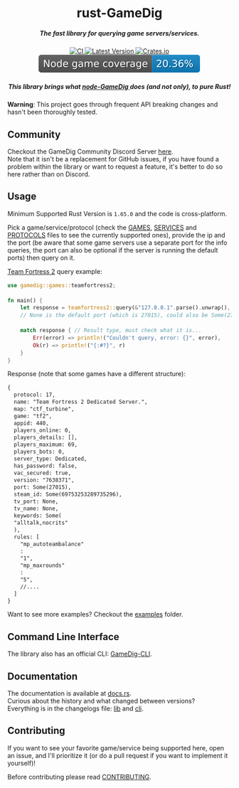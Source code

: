 <h1 align="center">rust-GameDig</h1>

<h5 align="center">The fast library for querying game servers/services.</h5>

<div align="center">
  <a href="https://github.com/gamedig/rust-gamedig/actions">
    <img src="https://github.com/gamedig/rust-gamedig/actions/workflows/ci.yml/badge.svg" alt="CI">
  </a>
  <a href="https://crates.io/crates/gamedig">
    <img src="https://img.shields.io/crates/v/gamedig.svg?color=yellow" alt="Latest Version">
  </a>
  <a href="https://crates.io/crates/gamedig">
    <img src="https://img.shields.io/crates/d/gamedig?color=purple" alt="Crates.io">
  </a>
  <a href="https://github.com/gamedig/node-gamedig">
    <img src="https://raw.githubusercontent.com/gamedig/rust-gamedig/main/.github/badges/node.svg" alt="Node-GameDig Game Coverage">
  </a>
</div>

<h5 align="center">
  This library brings what
  <a href="https://github.com/gamedig/node-gamedig">
    node-GameDig
  </a>
  does (and not only), to pure Rust!
</h5>

**Warning**: This project goes through frequent API breaking changes and hasn't been thoroughly tested.

## Community

Checkout the GameDig Community Discord Server [here](https://discord.gg/NVCMn3tnxH).  
Note that it isn't be a replacement for GitHub issues, if you have found a problem
within the library or want to request a feature, it's better to do so here rather than
on Discord.

## Usage

Minimum Supported Rust Version is `1.65.0` and the code is cross-platform.

Pick a game/service/protocol (check the [GAMES](GAMES.md), [SERVICES](SERVICES.md) and [PROTOCOLS](PROTOCOLS.md) files
to see the currently supported ones), provide the ip and the port (be aware that some game servers use a separate port
for the info queries, the port can also be optional if the server is running the default ports) then query on it.

[Team Fortress 2](https://store.steampowered.com/app/440/Team_Fortress_2/) query example:

```rust
use gamedig::games::teamfortress2;

fn main() {
    let response = teamfortress2::query(&"127.0.0.1".parse().unwrap(), None);
    // None is the default port (which is 27015), could also be Some(27015)

    match response { // Result type, must check what it is...
        Err(error) => println!("Couldn't query, error: {}", error),
        Ok(r) => println!("{:#?}", r)
    }
}
```

Response (note that some games have a different structure):

```json5
{
  protocol: 17,
  name: "Team Fortress 2 Dedicated Server.",
  map: "ctf_turbine",
  game: "tf2",
  appid: 440,
  players_online: 0,
  players_details: [],
  players_maximum: 69,
  players_bots: 0,
  server_type: Dedicated,
  has_password: false,
  vac_secured: true,
  version: "7638371",
  port: Some(27015),
  steam_id: Some(69753253289735296),
  tv_port: None,
  tv_name: None,
  keywords: Some(
  "alltalk,nocrits"
  ),
  rules: [
    "mp_autoteambalance"
    :
    "1",
    "mp_maxrounds"
    :
    "5",
    //....
  ]
}
```

Want to see more examples? Checkout the [examples](crates/lib/examples) folder.

## Command Line Interface

The library also has an official CLI: [GameDig-CLI](https://crates.io/crates/gamedig-cli).

## Documentation

The documentation is available at [docs.rs](https://docs.rs/gamedig/latest/gamedig/).  
Curious about the history and what changed between versions?  
Everything is in the changelogs file: [lib](crates/lib/CHANGELOG.md) and [cli](crates/lib/CHANGELOG.md).

## Contributing

If you want to see your favorite game/service being supported here, open an issue, and I'll prioritize it (or do a pull
request if you want to implement it yourself)!

Before contributing please read [CONTRIBUTING](CONTRIBUTING.md).
